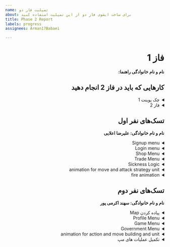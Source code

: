 ```yaml
---
name: تمپلیت فاز دو
about: برای ساخت ایشوی فاز دو از این تمپلیت استفاده کنید
title: Phase 2 Report
labels: progress
assignees: Arman17Babaei

---
```


<div dir="rtl" align='right'>

# فاز 1
**نام و نام خانوادگی راهنما:**

## کارهایی که باید در فاز 2 انجام دهید

<details>
  <summary>چک پوینت 1</summary>

- پیاده‌سازی منوهای خارج بازی
- پیاده‌سازی کلیات نمای بازی
- پیاده‌سازی کلیات نقشه

  <div dir="ltr" align='right'>

  1. [ ] شروع نشده
  2. [ ] در حال انجام
  3. [x] تمام شده
  </div>
</details>

<details>
  <summary>فاز 2</summary>

- موارد باقی مانده از پیاده سازی فاز دوم پروژه
  
  <div  dir="ltr" align='right'>
  
  1. [ ] شروع نشده
  2. [ ] در حال انجام
  3. [ ] تمام شده
     </div>
</details>

## تسک‌های نفر اول

  **نام و نام خانوادگی: علیرضا اعلایی**
<details>
  <summary>Signup menu</summary>

  <div dir="ltr" align='right'>

  1. [ ] شروع نشده
  2. [ ] در حال انجام
  3. [x] تمام شده
  </div>
</details>
<details>
  <summary>Login menu</summary>

  <div dir="ltr" align='right'>

1. [ ] شروع نشده
2. [ ] در حال انجام
3. [x] تمام شده
  </div>
</details>

<details>
  <summary>Shop Menu</summary>

  <div dir="ltr" align='right'>

1. [ ] شروع نشده
2. [x] در حال انجام
3. [ ] تمام شده
  </div>
</details>

<details>
  <summary>Trade Menu</summary>

  <div dir="ltr" align='right'>

1. [ ] شروع نشده
2. [x] در حال انجام
3. [ ] تمام شده
  </div>
</details>

<details>
  <summary>Sickness Logic</summary>

  <div dir="ltr" align='right'>

1. [x] شروع نشده
2. [ ] در حال انجام
3. [ ] تمام شده
  </div>
</details>

<details>
  <summary>animation for move and attack strategy unit</summary>

  <div dir="ltr" align='right'>

1. [ ] شروع نشده
2. [x] در حال انجام
3. [ ] تمام شده
  </div>
</details>

<details>
  <summary>fire animation</summary>

  <div dir="ltr" align='right'>

1. [x] شروع نشده
2. [ ] در حال انجام
3. [ ] تمام شده
  </div>
</details>

## تسک‌های نفر دوم

  **نام و نام خانوادگی: سهند اکرمی پور**
<details>
  <summary>پیاده کردن Map</summary>

  <div dir="ltr" align='right'>

  1. [ ] شروع نشده
  2. [ ] در حال انجام
  3. [x] تمام شده
  </div>
</details>

<details>
  <summary>Profile Menu</summary>

  <div dir="ltr" align='right'>

1. [ ] شروع نشده
2. [ ] در حال انجام
3. [x] تمام شده
  </div>
</details>

<details>
  <summary>Game Menu</summary>

  <div dir="ltr" align='right'>

1. [ ] شروع نشده
2. [ ] در حال انجام
3. [x] تمام شده
  </div>
</details>

<details>
  <summary>Government Menu</summary>

  <div dir="ltr" align='right'>

1. [ ] شروع نشده
2. [ ] در حال انجام
3. [x] تمام شده
  </div>
</details>

<details>
  <summary>animation for action and move building and unit</summary>

  <div dir="ltr" align='right'>

1. [ ] شروع نشده
2. [ ] در حال انجام
3. [x] تمام شده
  </div>
</details>

<details>
  <summary>تکمیل عملیات های مپ</summary>

  <div dir="ltr" align='right'>

1. [ ] شروع نشده
2. [ ] در حال انجام
3. [x] تمام شده
  </div>
</details>

</div>
